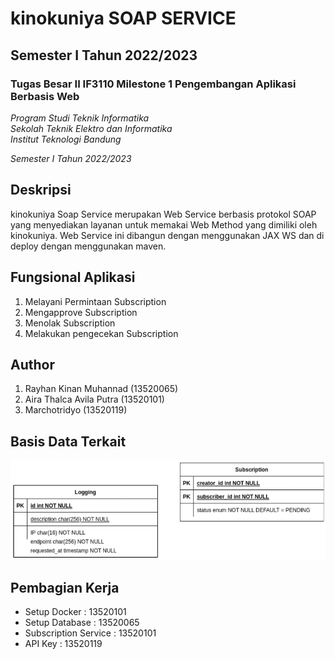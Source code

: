 # kinokuniya SOAP SERVICE
## Semester I Tahun 2022/2023
### Tugas Besar II IF3110 Milestone 1 Pengembangan Aplikasi Berbasis Web

*Program Studi Teknik Informatika* <br />
*Sekolah Teknik Elektro dan Informatika* <br />
*Institut Teknologi Bandung* <br />

*Semester I Tahun 2022/2023*

## Deskripsi
kinokuniya Soap Service merupakan Web Service berbasis protokol SOAP yang menyediakan layanan untuk memakai Web Method yang dimiliki oleh
kinokuniya. Web Service ini dibangun dengan menggunakan JAX WS dan di deploy dengan menggunakan maven.

## Fungsional Aplikasi
1. Melayani Permintaan Subscription
2. Mengapprove Subscription
3. Menolak Subscription
4. Melakukan pengecekan Subscription

## Author
1. Rayhan Kinan Muhannad (13520065)
2. Aira Thalca Avila Putra (13520101)
3. Marchotridyo (13520119)

  
## Basis Data Terkait
![Database](./screenshot/SS.png)

## Pembagian Kerja
- Setup Docker : 13520101
- Setup Database : 13520065
- Subscription Service : 13520101
- API Key : 13520119
